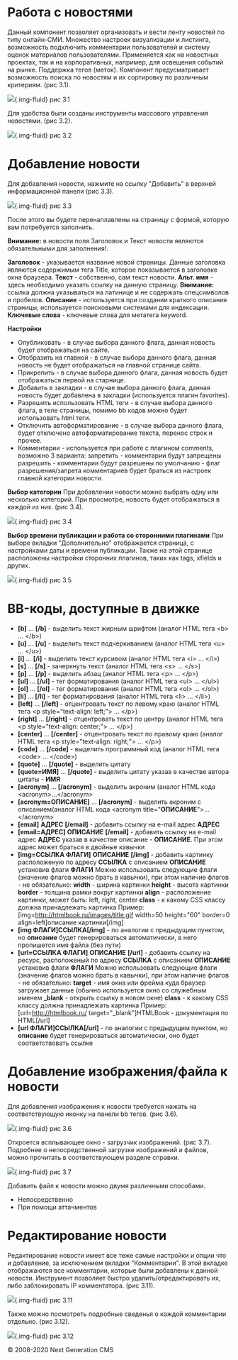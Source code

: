 Работа с новостями
==================

Данный компонент позволяет организовать и вести ленту новостей по типу онлайн-СМИ.
 Множество настроек визуализации и листинга, возможность подключить комментарии пользователей и систему оценок материалов пользователями.
 Применяется как на новостных проектах, так и на корпоративных, например, для освещения событий на рынке. Поддержка тегов (меток).
 Компонент предусматривает возможность поиска по новостям и их сортировку по различным критериям. (рис 3.1).

![](images/screenshots/news_1.png){.img-fluid}
рис 3.1

Для удобства были созданы инструменты массового управления новостями. (рис 3.2).

![](images/screenshots/news_2.png){.img-fluid}
рис 3.2

Добавление новости
==================

Для добавления новости, нажмите на ссылку "Добавить" в верхней информационной панели (рис 3.3).

![](images/screenshots/news_3.png){.img-fluid}
рис 3.3

После этого вы будете перенаплавлены на страницу с формой, которую вам потребуется заполнить.

**Внимание:** в новости поля Заголовок и Текст новости являются обязательными для заполнения!.

**Заголовок** - указывается название новой страницы. Данные заголовка являются содержимым тега Title, которое показывается в заголовке окна браузера.
 **Текст** - собственно, сам текст новости.
 **Альт. имя** - здесь необходимо указать ссылку на данную страницу. **Внимание:** ссылка должна указываться на латинице и не содержать спецсимволов и пробелов.
 **Описание** - используется при создании краткого описания страницы, используется поисковыми системами для индексации.
 **Ключевые слова** - ключевые слова для метатега keyword.

**Настройки**

-   Опубликовать - в случае выбора данного флага, данная новость будет отображаться на сайте.
-   Отобразить на главной - в случае выбора данного флага, данная новость не будет отображаться на главной странице сайта.
-   Прикрепить - в случае выбора данного флага, данная новость будет отображаться первой на старнице.
-   Добавить в закладки - в случае выбора данного флага, данная новость будет добавлена в закладки (используется плагин favorites).
-   Разрешить использовать HTML теги - в случае выбора данного флага, в теле страницы, помимо bb кодов можно будет использовать html теги.
-   Отключить автоформатирование - в случае выбора данного флага, будет отключено автоформатирование текста, перенос строк и прочее.
-   Комментарии - используется при работе с плагином comments, возможно 3 варианта:
    запретить - комментарии будут запрещены
    разрешить - комментарии будут разрешены
    по умолчанию - флаг разрешения/запрета комментариев будет браться из настроек главной категории новости.

**Выбор категории**
 При добавлении новости можно выбрать одну или несколько категорий. При просмотре, новость будет отображаться в каждой из них. (рис 3.4).

![](images/screenshots/news_4.png){.img-fluid}
рис 3.4

**Выбор времени публикации и работа со сторонними плагинами**
 При выборе вкладки "Дополнительно" отображается страница, с настройками даты и времени публикации. Также на этой странице расположены настройки сторонних плагинов, таких как tags, xfields и других.

![](images/screenshots/news_5.png){.img-fluid}
рис 3.5

BB-коды, доступные в движке
===========================

-   **[b]** ... **[/b]** - выделить текст жирным шрифтом (аналог HTML тега \<b\> ... \</b\>)
-   **[u]** ... **[/u]** - выделить текст подчеркиванием (аналог HTML тега \<u\> ... \</u\>)
-   **[i]** ... **[/i]** - выделить текст курсивом (аналог HTML тега \<i\> ... \</i\>)
-   **[s]** ... **[/s]** - зачеркнуть текст (аналог HTML тега \<s\> ... \</s\>)
-   **[p]** ... **[/p]** - выделить абзац (аналог HTML тега \<p\> ... \</p\>)
-   **[ul]** ... **[/ul]** - тег форматирования (аналог HTML тега \<ul\> ... \</ul\>)
-   **[ol]** ... **[/ol]** - тег форматирования (аналог HTML тега \<ol\> ... \</ol\>)
-   **[li]** ... **[/li]** - тег форматирования (аналог HTML тега \<li\> ... \</li\>)
-   **[left]** ... **[/left]** - отцентровать текст по левому краю (аналог HTML тега \<p style="text-align: left;"\> ... \</p\>)
-   **[right]** ... **[/right]** - отцентровать текст по центру (аналог HTML тега \<p style="text-align: center;"\> ... \</p\>)
-   **[center]** ... **[/center]** - отцентровать текст по правому краю (аналог HTML тега \<p style="text-align: right;"\> ... \</p\>)
-   **[code]** ... **[/code]** - выделить программный код (аналог HTML тега \<code\> ... \</code\>)
-   **[quote]** ... **[/quote]** - выделить цитату
-   **[quote=ИМЯ]** ... **[/quote]** - выделить цитату указав в качестве автора цитаты - **ИМЯ**
-   **[acronym]** ... **[/acronym]** - выделить акроним (аналог HTML кода \<acronym\>...\</acronym\>
-   **[acronym=ОПИСАНИЕ]** ... **[/acronym]** - выделить акроним с описанием(аналог HTML кода \<acronym title="**ОПИСАНИЕ**"\>...\</acronym\>
-   **[email]** **АДРЕС** **[/email]** - добавить ссылку на e-mail адрес **АДРЕС**
-   **[email=АДРЕС]** **ОПИСАНИЕ** **[/email]** - добавить ссылку на e-mail адрес **АДРЕС** указав в качестве описание - **ОПИСАНИЕ**. При этом адрес может браться в двойные кавычки
-   **[img=ССЫЛКА ФЛАГИ]** **ОПИСАНИЕ** **[/img]** - добавить картинку расположеную по адресу **ССЫЛКА** с описанием **ОПИСАНИЕ** установив флаги **ФЛАГИ**
     Можно использовать следующие флаги (значение флагов можно брать в кавычки), при этом наличие флагов - не обязательно:
     **width** - ширина картинки
     **height** - высота картинки
     **border** - толщина рамки вокруг картинки
     **align** - расположение картинки, может быть: left, right, center
     **class** - к какому CSS классу должна принадлежать картинка
     Пример: [img=http://htmlbook.ru/images/title.gif width=50 height="60" border=0 align=left]описание картинки[/img]
-   **[img ФЛАГИ]ССЫЛКА[/img]** - по аналогии с предыдущим пунктом, но **описание** будет генерироваться автоматически, в него пропишется имя файла (без пути)
-   **[url=ССЫЛКА ФЛАГИ]** **ОПИСАНИЕ** **[/url]** - добавить ссылку на ресурс, расположеный по адресу **ССЫЛКА** с описанием **ОПИСАНИЕ** установив флаги **ФЛАГИ**
     Можно использовать следующие флаги (значение флагов можно брать в кавычки), при этом наличие флагов - не обязательно:
     **target** - имя окна или фрейма куда браузер загружает данные (обычно используется окно со служебным именем **\_blank** - открыть ссылку в новом окне)
     **class** - к какому CSS классу должна принадлежать картинка
     Пример: [url=http://htmlbook.ru/ target="\_blank"]HTMLBook - документация по HTML[/url]
-   **[url ФЛАГИ]ССЫЛКА[/url]** - по аналогии с предыдущим пунктом, но **описание** будет генерироваться автоматически, оно будет соответствовать ссылке

Добавление изображения/файла к новости
======================================

Для добавления изображения к новости требуется нажать на соответствующую иконку на панели bb тегов. (рис 3.6).

![](images/screenshots/news_6.png){.img-fluid}
рис 3.6

Откроется всплывающее окно - загрузчик изображений. (рис 3.7). Подробнее о непосредственной загрузке изображений и файлов, можно прочитать в соответствующем разделе справки.

![](images/screenshots/images_1.png){.img-fluid}
рис 3.7

Добавить файл к новости можно двумя различными способами.

-   Непосредственно
-   При помощи аттачментов

Редактирование новости
======================

Редактирование новости имеет все теже самые настройки и опции что и добавление, за исключением вкладки "Комментарии".
 В этой вкладке отображаются все комментарии, которые были добавлены к данной новости.
 Инструмент позволяет быстро удалить/отредактировать их, либо заблокировать IP комментатора. (рис 3.11).

![](images/screenshots/news_9.png){.img-fluid}
рис 3.11

Также можно посмотреть подробные сведенья о каждой комментарии отдельно. (рис 3.12).

![](images/screenshots/news_10.png){.img-fluid}
рис 3.12

© 2008-2020 Next Generation CMS
